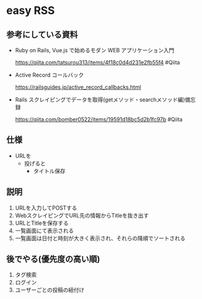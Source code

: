 # easy RSS

## 参考にしている資料
  - Ruby on Rails, Vue.js で始めるモダン WEB アプリケーション入門
  
    https://qiita.com/tatsurou313/items/4f18c0d4d231e2fb55f4 #Qiita

  - Active Record コールバック
  
    https://railsguides.jp/active_record_callbacks.html
  
  - Rails スクレイピングでデータを取得(getメソッド・searchメソッド編)備忘録
  
    https://qiita.com/bomber0522/items/19591d18bc5d2b1fc97b #Qiita

## 仕様
- URLを
  - 投げると
    - タイトル保存

## 説明
1. URLを入力してPOSTする
2. WebスクレイピングでURL先の情報からTitleを抜き出す
3. URLとTitleを保存する
4. 一覧画面にて表示される
5. 一覧画面は日付と時刻が大きく表示され、それらの降順でソートされる

## 後でやる(優先度の高い順)
1. タグ検索
2. ログイン
3. ユーザーごとの投稿の紐付け

